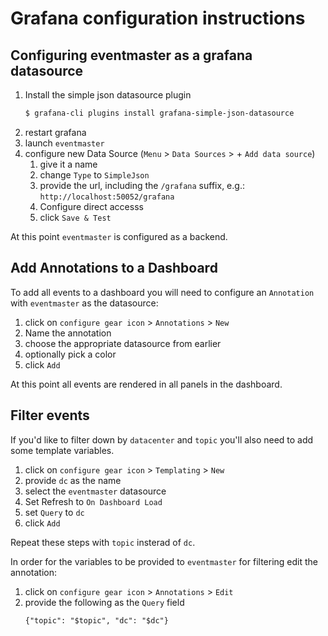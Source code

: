 # Grafana configuration instructions

## Configuring eventmaster as a grafana datasource

1. Install the simple json datasource plugin
    ```bash
    $ grafana-cli plugins install grafana-simple-json-datasource
    ```
1. restart grafana
1. launch `eventmaster`
1. configure new Data Source (`Menu` > `Data Sources` > + `Add data source`)
    1. give it a name
    1. change `Type` to `SimpleJson`
    1. provide the url, including the `/grafana` suffix, e.g.: `http://localhost:50052/grafana`
    1. Configure direct accesss
    1. click `Save & Test`

At this point `eventmaster` is configured as a backend.


## Add Annotations to a Dashboard

To add all events to a dashboard you will need to configure an `Annotation` with `eventmaster` as the datasource:

1. click on `configure gear icon` > `Annotations` > `New`
1. Name the annotation
1. choose the appropriate datasource from earlier
1. optionally pick a color
1. click `Add`

At this point all events are rendered in all panels in the dashboard.


## Filter events

If you'd like to filter down by `datacenter` and `topic` you'll also need to add some template variables.

1. click on `configure gear icon` > `Templating` > `New`
1. provide `dc` as the name
1. select the `eventmaster` datasource
1. Set Refresh to `On Dashboard Load`
1. set `Query` to `dc`
1. click `Add`

Repeat these steps with `topic` insterad of `dc`.

In order for the variables to be provided to `eventmaster` for filtering edit the annotation:

1. click on `configure gear icon` > `Annotations` > `Edit`
1. provide the following as the `Query` field
    ```
    {"topic": "$topic", "dc": "$dc"} 
    ```
